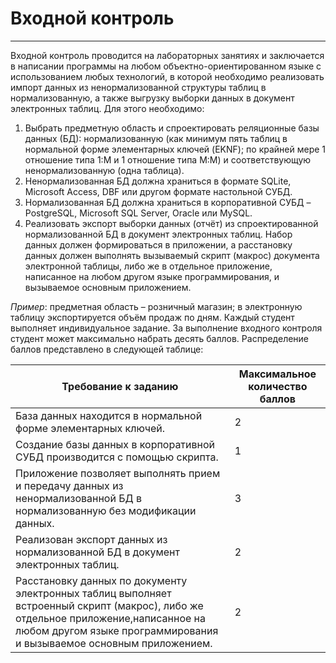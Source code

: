 # Входной контроль

___

Входной контроль проводится на лабораторных занятиях и заключается в написании программы на любом
объектно-ориентированном языке с использованием любых технологий, в которой необходимо реализовать импорт данных из
ненормализованной структуры таблиц в нормализованную, а также выгрузку выборки данных в документ электронных таблиц.
Для этого необходимо:

1. Выбрать предметную область и спроектировать реляционные базы данных (БД): нормализованную (как минимум пять таблиц в
   нормальной форме элементарных ключей (EKNF); по крайней мере 1 отношение типа 1:М и 1 отношение типа М:М) и
   соответствующую ненормализованную (одна таблица).
2. Ненормализованная БД должна храниться в формате SQLite, Microsoft Access, DBF или другом формате настольной СУБД.
3. Нормализованная БД должна храниться в корпоративной СУБД – PostgreSQL, Microsoft SQL Server, Oracle или MySQL.
4. Реализовать экспорт выборки данных (отчёт) из спроектированной нормализованной БД в документ электронных таблиц.
   Набор данных должен формироваться в приложении, а расстановку данных должен выполнять вызываемый скрипт (макрос)
   документа электронной таблицы, либо же в отдельное приложение, написанное на любом другом языке программирования, и
   вызываемое основным приложением.

_Пример_: предметная область – розничный магазин; в электронную таблицу экспортируется объём продаж по дням.
Каждый студент выполняет индивидуальное задание. За выполнение входного контроля студент может максимально набрать
десять баллов. Распределение баллов представлено в следующей таблице:

| Требование к заданию                                                                                                                                                                                       | Максимальное количество баллов |
|------------------------------------------------------------------------------------------------------------------------------------------------------------------------------------------------------------|--------------------------------|
| База данных находится в нормальной форме элементарных ключей.                                                                                                                                              | 2                              |
| Создание базы данных в корпоративной СУБД производится с помощью скрипта.                                                                                                                                  | 1                              |
| Приложение позволяет выполнять прием и передачу данных из ненормализованной БД в нормализованную без модификации данных.                                                                                   | 3                              |
| Реализован экспорт данных из нормализованной БД в документ электронных таблиц.                                                                                                                             | 2                              |
| Расстановку данных по документу электронных таблиц выполняет встроенный скрипт (макрос), либо же отдельное приложение,написанное на любом другом языке программирования и вызываемое основным приложением. | 2                              |
